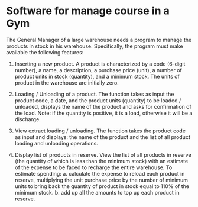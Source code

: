 # Software for manage course in a Gym

The General Manager of a large warehouse needs a program to manage the products in stock in his warehouse. Specifically, the program must make available the following features:

1. Inserting a new product. A product is characterized by a code (6-digit number), a name, a description, a purchase price (unit), a number of product units in stock (quantity), and a minimum stock. The units of product in the warehouse are initially zero.

2. Loading / Unloading of a product. The function takes as input the product code, a date, and the product units (quantity) to be loaded / unloaded, displays the name of the product and asks for confirmation of the load. Note: if the quantity is positive, it is a load, otherwise it will be a discharge.

3. View extract loading / unloading. The function takes the product code as input and displays: the name of the product and the list of all product loading and unloading operations.

4. Display list of products in reserve. View the list of all products in reserve (the quantity of which is less than the minimum stock) with an estimate of the expense to be faced to recharge the entire warehouse. To estimate spending:
  a. calculate the expense to reload each product in reserve, multiplying the unit purchase price by the number of minimum  
  units to bring back the quantity of product in stock equal to 110% of the minimum stock.
  b. add up all the amounts to top up each product in reserve.
